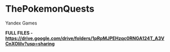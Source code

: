 # ThePokemonQuests
Yandex Games

**FULL FILES - https://drive.google.com/drive/folders/1pRpMJPEHzqc0RNGA124T_A3VCnXOlilv?usp=sharing**

